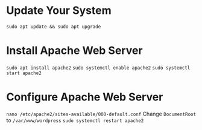 
# Update Your System
`sudo apt update && sudo apt upgrade`

# Install Apache Web Server
`sudo apt install apache2`
`sudo systemctl enable apache2`
`sudo systemctl start apache2`

# Configure Apache Web Server
`nano /etc/apache2/sites-available/000-default.conf`
Change `DocumentRoot` to `/var/www/wordpress`
`sudo systemctl restart apache2`

